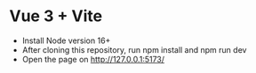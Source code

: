 # Vue 3 + Vite

- Install Node version 16+
- After cloning this repository, run npm install and npm run dev
- Open the page on http://127.0.0.1:5173/